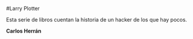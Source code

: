 #Larry Plotter

Esta serie de libros cuentan la historia de un hacker de los que hay pocos.

**Carlos Herrán**
